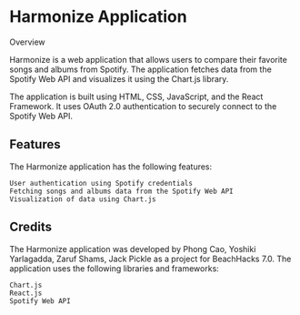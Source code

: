 # Harmonize Application
Overview

Harmonize is a web application that allows users to compare their favorite songs and albums from Spotify. The application fetches data from the Spotify Web API and visualizes it using the Chart.js library.

The application is built using HTML, CSS, JavaScript, and the React Framework. It uses OAuth 2.0 authentication to securely connect to the Spotify Web API.

## Features

The Harmonize application has the following features:

    User authentication using Spotify credentials
    Fetching songs and albums data from the Spotify Web API
    Visualization of data using Chart.js

## Credits

The Harmonize application was developed by Phong Cao, Yoshiki Yarlagadda, Zaruf Shams, Jack Pickle as a project for BeachHacks 7.0. The application uses the following libraries and frameworks:

    Chart.js
    React.js
    Spotify Web API
